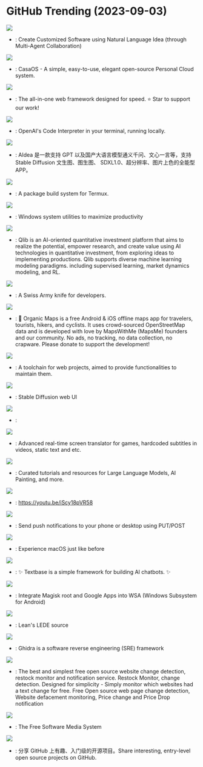 # GitHub Trending (2023-09-03)

![](https://img.shields.io/badge/Python-New%20699-green?style=flat-square&logo=appveyor)
- [](https://github.comundefined): Create Customized Software using Natural Language Idea (through Multi-Agent Collaboration)

![](https://img.shields.io/badge/Go-New%20118-green?style=flat-square&logo=appveyor)
- [](https://github.comundefined): CasaOS - A simple, easy-to-use, elegant open-source Personal Cloud system.

![](https://img.shields.io/badge/TypeScript-New%20158-green?style=flat-square&logo=appveyor)
- [](https://github.comundefined): The all-in-one web framework designed for speed. ⭐️ Star to support our work!

![](https://img.shields.io/badge/Python-New%2054-green?style=flat-square&logo=appveyor)
- [](https://github.comundefined): OpenAI's Code Interpreter in your terminal, running locally.

![](https://img.shields.io/badge/Dart-New%20211-green?style=flat-square&logo=appveyor)
- [](https://github.comundefined): AIdea 是一款支持 GPT 以及国产大语言模型通义千问、文心一言等，支持 Stable Diffusion 文生图、图生图、 SDXL1.0、超分辨率、图片上色的全能型 APP。

![](https://img.shields.io/badge/Shell-New%2019-green?style=flat-square&logo=appveyor)
- [](https://github.comundefined): A package build system for Termux.

![](https://img.shields.io/badge/C%23-New%20162-green?style=flat-square&logo=appveyor)
- [](https://github.comundefined): Windows system utilities to maximize productivity

![](https://img.shields.io/badge/Python-New%2026-green?style=flat-square&logo=appveyor)
- [](https://github.comundefined): Qlib is an AI-oriented quantitative investment platform that aims to realize the potential, empower research, and create value using AI technologies in quantitative investment, from exploring ideas to implementing productions. Qlib supports diverse machine learning modeling paradigms. including supervised learning, market dynamics modeling, and RL.

![](https://img.shields.io/badge/C%23-New%20278-green?style=flat-square&logo=appveyor)
- [](https://github.comundefined): A Swiss Army knife for developers.

![](https://img.shields.io/badge/C%2B%2B-New%20156-green?style=flat-square&logo=appveyor)
- [](https://github.comundefined): 🍃 Organic Maps is a free Android & iOS offline maps app for travelers, tourists, hikers, and cyclists. It uses crowd-sourced OpenStreetMap data and is developed with love by MapsWithMe (MapsMe) founders and our community. No ads, no tracking, no data collection, no crapware. Please donate to support the development!

![](https://img.shields.io/badge/Rust-New%20127-green?style=flat-square&logo=appveyor)
- [](https://github.comundefined): A toolchain for web projects, aimed to provide functionalities to maintain them.

![](https://img.shields.io/badge/Python-New%20157-green?style=flat-square&logo=appveyor)
- [](https://github.comundefined): Stable Diffusion web UI

![](https://img.shields.io/badge/none-New%2034-green?style=flat-square&logo=appveyor)
- [](https://github.comundefined): 

![](https://img.shields.io/badge/C%23-New%2050-green?style=flat-square&logo=appveyor)
- [](https://github.comundefined): Advanced real-time screen translator for games, hardcoded subtitles in videos, static text and etc.

![](https://img.shields.io/badge/none-New%20149-green?style=flat-square&logo=appveyor)
- [](https://github.comundefined): Curated tutorials and resources for Large Language Models, AI Painting, and more.

![](https://img.shields.io/badge/C%23-New%209-green?style=flat-square&logo=appveyor)
- [](https://github.comundefined): https://youtu.be/iScy18pVR58

![](https://img.shields.io/badge/Go-New%20231-green?style=flat-square&logo=appveyor)
- [](https://github.comundefined): Send push notifications to your phone or desktop using PUT/POST

![](https://img.shields.io/badge/Python-New%2016-green?style=flat-square&logo=appveyor)
- [](https://github.comundefined): Experience macOS just like before

![](https://img.shields.io/badge/Python-New%20250-green?style=flat-square&logo=appveyor)
- [](https://github.comundefined): ✨ Textbase is a simple framework for building AI chatbots. ✨

![](https://img.shields.io/badge/Shell-New%2012-green?style=flat-square&logo=appveyor)
- [](https://github.comundefined): Integrate Magisk root and Google Apps into WSA (Windows Subsystem for Android)

![](https://img.shields.io/badge/C-New%2013-green?style=flat-square&logo=appveyor)
- [](https://github.comundefined): Lean's LEDE source

![](https://img.shields.io/badge/Java-New%2041-green?style=flat-square&logo=appveyor)
- [](https://github.comundefined): Ghidra is a software reverse engineering (SRE) framework

![](https://img.shields.io/badge/Python-New%20220-green?style=flat-square&logo=appveyor)
- [](https://github.comundefined): The best and simplest free open source website change detection, restock monitor and notification service. Restock Monitor, change detection. Designed for simplicity - Simply monitor which websites had a text change for free. Free Open source web page change detection, Website defacement monitoring, Price change and Price Drop notification

![](https://img.shields.io/badge/C%23-New%2033-green?style=flat-square&logo=appveyor)
- [](https://github.comundefined): The Free Software Media System

![](https://img.shields.io/badge/Python-New%20178-green?style=flat-square&logo=appveyor)
- [](https://github.comundefined): 分享 GitHub 上有趣、入门级的开源项目。Share interesting, entry-level open source projects on GitHub.

